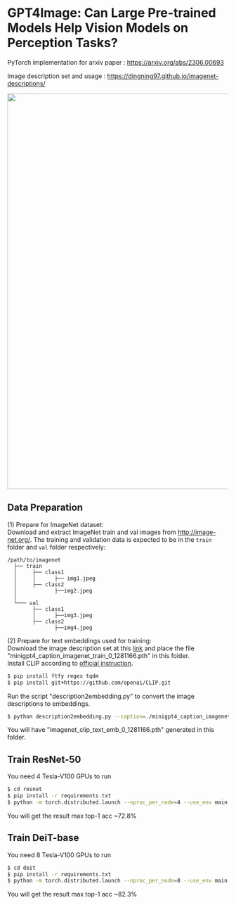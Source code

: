 # GPT4Image: Can Large Pre-trained Models Help Vision Models on Perception Tasks?

PyTorch implementation for arxiv paper : https://arxiv.org/abs/2306.00693

Image description set and usage : https://dingning97.github.io/imagenet-descriptions/

<img src="https://dingning97.github.io/imagenet-descriptions/assets/img/framework.png" width="900">

## Data Preparation

(1)  Prepare for ImageNet dataset: \
Download and extract ImageNet train and val images from http://image-net.org/.
The training and validation data is expected to be in the `train` folder and `val` folder respectively:
```
/path/to/imagenet
  ├── train
  │     ├── class1
  │     │      ├── img1.jpeg
  │     ├── class2
  │            ├──img2.jpeg
  │
  └─── val
        ├── class1
        │      ├──img3.jpeg
        ├── class2
               ├──img4.jpeg
```

(2)  Prepare for text embeddings used for training:\
Download the image description set at this [link](https://dingning97.github.io/imagenet-descriptions/) and place the file "minigpt4_caption_imagenet_train_0_1281166.pth" in this folder.\
Install CLIP according to [official instruction](https://github.com/openai/CLIP).
```bash
$ pip install ftfy regex tqdm
$ pip install git+https://github.com/openai/CLIP.git
```
Run the script "description2embedding.py" to convert the image descriptions to embeddings.
```bash
$ python description2embedding.py --caption=./minigpt4_caption_imagenet_train_0_1281166.pth
```
You will have "imagenet_clip_text_emb_0_1281166.pth" generated in this folder.

## Train ResNet-50
You need 4 Tesla-V100 GPUs to run
```bash
$ cd resnet
$ pip install -r requirements.txt
$ python -m torch.distributed.launch --nproc_per_node=4 --use_env main.py --data=/path/to/imagenet --batch-size=256 --text_emb=imagenet_clip_text_emb_0_1281166.pth --save_dir=./outputs [--use_amp]
```
You will get the result max top-1 acc ~72.8%

## Train DeiT-base
You need 8 Tesla-V100 GPUs to run
```bash
$ cd deit
$ pip install -r requirements.txt
$ python -m torch.distributed.launch --nproc_per_node=8 --use_env main.py --data-path=/path/to/imagenet --batch-size=128 --text_emb=imagenet_clip_text_emb_0_1281166.pth --output_dir=./outputs
```
You will get the result max top-1 acc ~82.3%